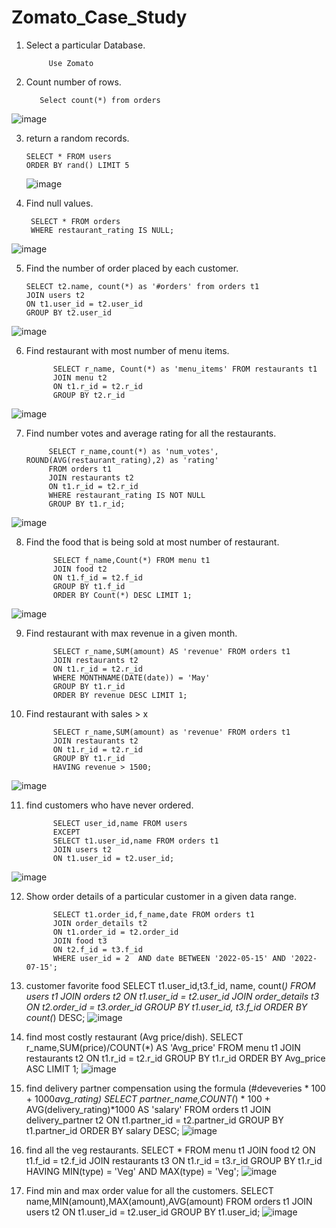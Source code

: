 # Zomato_Case_Study

1.	Select a particular Database.


             Use Zomato           

2.	Count number of rows.


           Select count(*) from orders
![image](https://user-images.githubusercontent.com/131191068/236327560-6ae3f1bf-56ef-4edf-a604-254e56815b88.png)

 

3.	return a random records.
 
        SELECT * FROM users
        ORDER BY rand() LIMIT 5
    
    
    ![image](https://user-images.githubusercontent.com/131191068/236327664-78bdeab4-6d46-4964-9ec8-66f66a916732.png)


4.	Find null values.

         SELECT * FROM orders
         WHERE restaurant_rating IS NULL;
      

![image](https://user-images.githubusercontent.com/131191068/236328328-b9117dd3-dc69-4bf3-81eb-4178f2aba726.png)

 

5.	Find the number of order placed by each customer.



        SELECT t2.name, count(*) as '#orders' from orders t1
        JOIN users t2
        ON t1.user_id = t2.user_id
        GROUP BY t2.user_id
 
 ![image](https://user-images.githubusercontent.com/131191068/236328387-4bcce10a-3e18-49e0-930f-b55170d5606b.png)

 
6.	Find restaurant with most number of menu items.


              SELECT r_name, Count(*) as 'menu_items' FROM restaurants t1
              JOIN menu t2 
              ON t1.r_id = t2.r_id
              GROUP BY t2.r_id

![image](https://user-images.githubusercontent.com/131191068/236328521-3d900fed-42c0-4e10-aa09-80878d066833.png)


7.	Find number votes and average rating for all the restaurants.

             SELECT r_name,count(*) as 'num_votes', ROUND(AVG(restaurant_rating),2) as 'rating'
             FROM orders t1
             JOIN restaurants t2
             ON t1.r_id = t2.r_id
             WHERE restaurant_rating IS NOT NULL
             GROUP BY t1.r_id;
             
![image](https://user-images.githubusercontent.com/131191068/236330928-2a862f7d-7901-4aa4-a29f-ab4912aae699.png)

 

8.	Find the food that is being sold at most number of restaurant.

              SELECT f_name,Count(*) FROM menu t1
              JOIN food t2
              ON t1.f_id = t2.f_id
              GROUP BY t1.f_id
              ORDER BY Count(*) DESC LIMIT 1;
              
 ![image](https://user-images.githubusercontent.com/131191068/236331240-2a9a7c47-bae8-4672-9d73-4fcd09dcf7be.png)


9.	Find restaurant with max revenue in a given month.

              SELECT r_name,SUM(amount) AS 'revenue' FROM orders t1
              JOIN restaurants t2
              ON t1.r_id = t2.r_id
              WHERE MONTHNAME(DATE(date)) = 'May'
              GROUP BY t1.r_id
              ORDER BY revenue DESC LIMIT 1;

10.	 Find restaurant with sales > x

               SELECT r_name,SUM(amount) as 'revenue' FROM orders t1
               JOIN restaurants t2
               ON t1.r_id = t2.r_id
               GROUP BY t1.r_id
               HAVING revenue > 1500;
![image](https://user-images.githubusercontent.com/131191068/236331659-6d65a7e5-f615-4761-a30e-99344ecb9171.png)

 

11.	find customers who have never ordered.

              SELECT user_id,name FROM users
              EXCEPT
              SELECT t1.user_id,name FROM orders t1
              JOIN users t2
              ON t1.user_id = t2.user_id;
  ![image](https://user-images.githubusercontent.com/131191068/236332209-05fdcb39-3eb4-4f47-99a8-8aef5085df72.png)
            

12.	Show order details of a particular customer in a given data range.

              SELECT t1.order_id,f_name,date FROM orders t1
              JOIN order_details t2
              ON t1.order_id = t2.order_id
              JOIN food t3
              ON t2.f_id = t3.f_id
              WHERE user_id = 2  AND date BETWEEN '2022-05-15' AND '2022-07-15';



13.	customer favorite food
              SELECT t1.user_id,t3.f_id, name, count(*) FROM users t1
              JOIN orders t2
              ON t1.user_id = t2.user_id
              JOIN order_details t3
              ON t2.order_id = t3.order_id
              GROUP BY t1.user_id, t3.f_id
              ORDER BY count(*) DESC;
 ![image](https://user-images.githubusercontent.com/131191068/236332332-214cce73-dc49-4a44-bb9a-0ef3ec84f3b3.png)


14.	find most costly restaurant (Avg price/dish).
              SELECT r_name,SUM(price)/COUNT(*) AS 'Avg_price' FROM menu t1
              JOIN restaurants t2
              ON t1.r_id = t2.r_id
              GROUP BY t1.r_id
              ORDER BY Avg_price ASC LIMIT 1;
 ![image](https://user-images.githubusercontent.com/131191068/236332528-169c2e30-b969-4f0d-a740-469eaa16c34e.png)


15.	find delivery partner compensation using the formula (#deveveries * 100 + 1000*avg_rating)
             SELECT partner_name,COUNT(*) * 100  + AVG(delivery_rating)*1000 AS 'salary'
             FROM orders t1
             JOIN delivery_partner t2
             ON t1.partner_id = t2.partner_id
             GROUP BY t1.partner_id
             ORDER BY salary DESC;
 ![image](https://user-images.githubusercontent.com/131191068/236332580-515ae512-93f9-481c-af84-05e8897fd4c7.png)


19. find all the veg restaurants.
             SELECT * FROM menu t1
             JOIN food t2 
             ON t1.f_id = t2.f_id
             JOIN restaurants t3 
             ON t1.r_id = t3.r_id
             GROUP BY t1.r_id
             HAVING MIN(type) = 'Veg' AND MAX(type) = 'Veg';
![image](https://user-images.githubusercontent.com/131191068/236332682-2a83af4f-77fb-4dcd-aa53-36ae54e7fac8.png)
 

20. Find min and max order value for all the customers.
             SELECT name,MIN(amount),MAX(amount),AVG(amount) FROM orders t1
             JOIN users t2
             ON t1.user_id = t2.user_id
             GROUP BY t1.user_id;
![image](https://user-images.githubusercontent.com/131191068/236332798-bd275537-20f2-4c02-a680-087b8ab71716.png)

 
